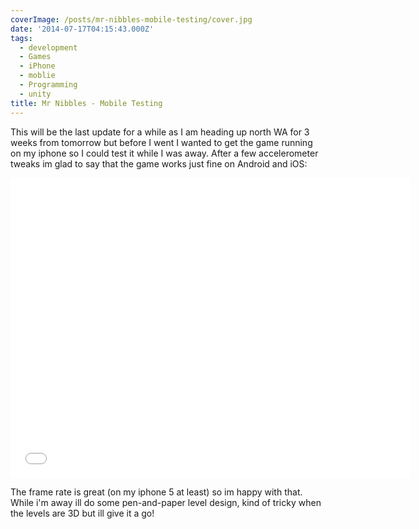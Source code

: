 ```yaml
---
coverImage: /posts/mr-nibbles-mobile-testing/cover.jpg
date: '2014-07-17T04:15:43.000Z'
tags:
  - development
  - Games
  - iPhone
  - moblie
  - Programming
  - unity
title: Mr Nibbles - Mobile Testing
---
```


This will be the last update for a while as I am heading up north WA for 3 weeks from tomorrow but before I went I wanted to get the game running on my iphone so I could test it while I was away. After a few accelerometer tweaks im glad to say that the game works just fine on Android and iOS:

<!-- more -->
<iframe width="640" height="480" src="//www.youtube.com/embed/M2MtgyQkgKk" frameborder="0" allowfullscreen></iframe>

The frame rate is great (on my iphone 5 at least) so im happy with that. While i'm away ill do some pen-and-paper level design, kind of tricky when the levels are 3D but ill give it a go!
